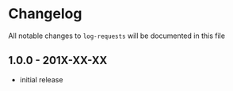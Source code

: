 # Changelog

All notable changes to `log-requests` will be documented in this file

## 1.0.0 - 201X-XX-XX

- initial release
